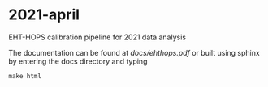 # 2021-april
EHT-HOPS calibration pipeline for 2021 data analysis

The documentation can be found at *docs/ehthops.pdf* or built using sphinx by entering the docs directory and typing

    make html 
